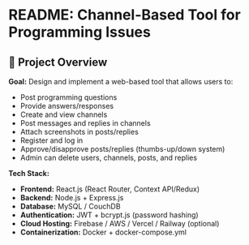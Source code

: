 # README: Channel-Based Tool for Programming Issues

## 📌 Project Overview
**Goal:** Design and implement a web-based tool that allows users to:
- Post programming questions
- Provide answers/responses
- Create and view channels
- Post messages and replies in channels
- Attach screenshots in posts/replies
- Register and log in
- Approve/disapprove posts/replies (thumbs-up/down system)
- Admin can delete users, channels, posts, and replies

**Tech Stack:**
- **Frontend:** React.js (React Router, Context API/Redux)
- **Backend:** Node.js + Express.js
- **Database:** MySQL / CouchDB
- **Authentication:** JWT + bcrypt.js (password hashing)
- **Cloud Hosting:** Firebase / AWS / Vercel / Railway (optional)
- **Containerization:** Docker + docker-compose.yml


